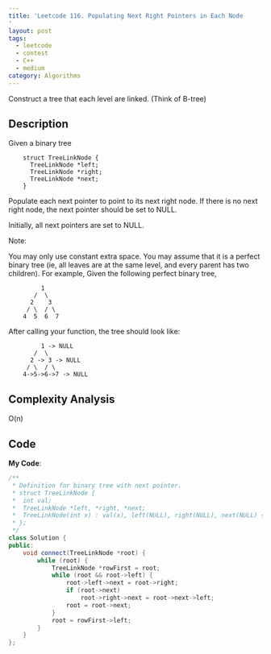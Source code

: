 ```yaml
---
title: 'Leetcode 116. Populating Next Right Pointers in Each Node
'
layout: post
tags:
  - leetcode
  - contest
  - C++
  - medium
category: Algorithms 
---
```


Construct a tree that each level are linked. (Think of B-tree)

<!--more-->

## Description

Given a binary tree

```
    struct TreeLinkNode {
      TreeLinkNode *left;
      TreeLinkNode *right;
      TreeLinkNode *next;
    }
```

Populate each next pointer to point to its next right node. If there is no next right node, the next pointer should be set to NULL.

Initially, all next pointers are set to NULL.

Note:

You may only use constant extra space.
You may assume that it is a perfect binary tree (ie, all leaves are at the same level, and every parent has two children).
For example,
Given the following perfect binary tree,


```
         1
       /  \
      2    3
     / \  / \
    4  5  6  7
```

After calling your function, the tree should look like:


```
         1 -> NULL
       /  \
      2 -> 3 -> NULL
     / \  / \
    4->5->6->7 -> NULL
```

## Complexity Analysis
O(n)

## Code

**My Code**:

```cpp
/**
 * Definition for binary tree with next pointer.
 * struct TreeLinkNode {
 *  int val;
 *  TreeLinkNode *left, *right, *next;
 *  TreeLinkNode(int x) : val(x), left(NULL), right(NULL), next(NULL) {}
 * };
 */
class Solution {
public:
    void connect(TreeLinkNode *root) {
        while (root) {
            TreeLinkNode *rowFirst = root;
            while (root && root->left) {
                root->left->next = root->right;
                if (root->next)
                    root->right->next = root->next->left;
                root = root->next;
            }
            root = rowFirst->left;
        }
    }
};
```
